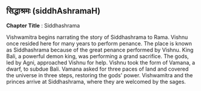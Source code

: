 ## सिद्धाश्रमः (siddhAshramaH)
**Chapter Title** : Siddhashrama

Vishwamitra begins narrating the story of Siddhashrama to Rama. Vishnu once resided here for many years to perform penance. The place is known as Siddhashrama because of the great penance performed by Vishnu. King Bali, a powerful demon king, was performing a grand sacrifice. The gods, led by Agni, approached Vishnu for help. Vishnu took the form of Vamana, a dwarf, to subdue Bali. Vamana asked for three paces of land and covered the universe in three steps, restoring the gods' power. Vishwamitra and the princes arrive at Siddhashrama, where they are welcomed by the sages.